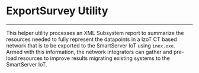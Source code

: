 # ExportSurvey Utility
--- 
This helper utility processes an XML Subsystem report to summarize the resources needed to fully represent the datapoints in a IzoT CT based network that is to be exported to the SmartServer IoT using `inex.exe`. Armed with this information, the network integrators can gather and pre-load resources to improve results migrating existing systems to the SmartServer IoT.
